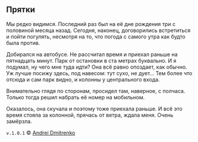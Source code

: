 ## Прятки

Мы редко видимся. Последний раз был на её дне рождения три с половиной месяца назад. Сегодня, наконец, договорились встретиться и пойти погулять, несмотря на то, что погода с самого утра как будто была против.

Добирался на автобусе. Не рассчитал время и приехал раньше на пятнадцать минут. Парк от остановки в ста метрах буквально. И я подумал, ну чего мне туда идти? Она всё равно опоздает, как обычно. Уж лучше посижу здесь, под навесом: тут сухо, не дует... Тем более что отсюда и сам парк видно, и колонны у центрального входа.

Внимательно глядя по сторонам, просидел там, наверное, с полчаса. Только тогда решил набрать её номер на мобильном.

Оказалось, она скучала и поэтому тоже приехала раньше. И всё это время стояла за колонной, прячась от ветра, ждала меня. Очень замёрзла.

`v.1.0.1` &copy; [Andrei Dmitrenko](https://vk.com/fineliterature)
